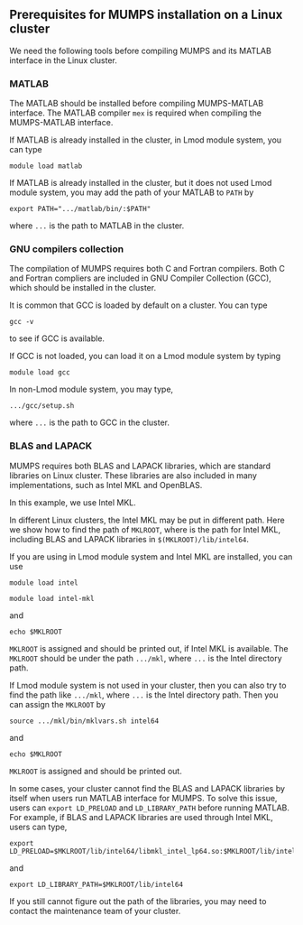 ## Prerequisites for MUMPS installation on a Linux cluster

We need the following tools before compiling MUMPS and its MATLAB interface in the Linux cluster.

### MATLAB 

The MATLAB should be installed before compiling MUMPS-MATLAB interface. The MATLAB compiler `mex` is required when compiling the MUMPS-MATLAB interface. 

If MATLAB is already installed in the cluster, in Lmod module system, you can type  
```shell
module load matlab
```

If MATLAB is already installed in the cluster, but it does not used Lmod module system, you may add the path of your MATLAB to `PATH` by
```shell
export PATH=".../matlab/bin/:$PATH"
```
where `...` is the path to MATLAB in the cluster.

### GNU compilers collection

The compilation of MUMPS requires both C and Fortran compilers. Both C and Fortran compliers are  included in GNU Compiler Collection (GCC), which should be installed in the cluster. 

It is common that GCC is loaded by default on a cluster. You can type
```shell
gcc -v
```
to see if GCC is available.

If GCC is not loaded, you can load it on a Lmod module system by typing
```shell
module load gcc
```
In non-Lmod module system, you may type,
```shell
.../gcc/setup.sh
```
where `...` is the path to GCC in the cluster.

### BLAS and LAPACK

MUMPS requires both BLAS and LAPACK libraries, which are standard libraries on Linux cluster. These libraries are also included in many implementations, such as Intel MKL and OpenBLAS. 



In this example, we use Intel MKL. 



In different Linux clusters, the Intel MKL may be put in different path. Here we show how to find the path of `MKLROOT`, where is the path for Intel MKL, including BLAS and LAPACK libraries in `$(MKLROOT)/lib/intel64`. 



If you are using in Lmod module system and Intel MKL are installed, you can use 

```shell
module load intel
```
```shell
module load intel-mkl
```


and

```shell
echo $MKLROOT
```

`MKLROOT`  is assigned and should be printed out, if Intel MKL is available. The `MKLROOT` should be under the path `.../mkl`, where `...` is the Intel directory path.



If Lmod module system is not used in your cluster, then you can also try to find the path like `.../mkl`, where `...` is the Intel directory path. Then you can assign the `MKLROOT` by 

```shell
source .../mkl/bin/mklvars.sh intel64
```

and
```shell
echo $MKLROOT
```

`MKLROOT`  is assigned and should be printed out.



In some cases, your cluster cannot find the BLAS and LAPACK libraries by itself when users run MATLAB interface for MUMPS. To solve this issue, users can `export LD_PRELOAD` and `LD_LIBRARY_PATH` before running MATLAB. For example, if BLAS and LAPACK libraries are used through Intel MKL, users can type,

```shell
export LD_PRELOAD=$MKLROOT/lib/intel64/libmkl_intel_lp64.so:$MKLROOT/lib/intel64/libmkl_sequential.so:$MKLROOT/lib/intel64/libmkl_intel_thread.so:$MKLROOT/lib/intel64/libmkl_core.so
```

and
```shell
export LD_LIBRARY_PATH=$MKLROOT/lib/intel64
```


If you still cannot figure out the path of the libraries, you may need to contact the maintenance team of your cluster.
